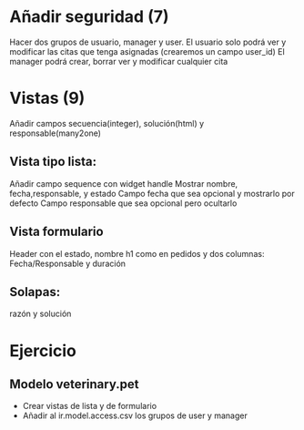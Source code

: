 # Añadir seguridad (7)

Hacer dos grupos de usuario, manager y user.
El usuario solo podrá ver y modificar las citas que tenga asignadas (crearemos un campo user_id)
El manager podrá crear, borrar ver y modificar cualquier cita

# Vistas (9)
Añadir campos secuencia(integer), solución(html) y responsable(many2one)

## Vista tipo lista:
Añadir campo sequence con widget handle
Mostrar nombre, fecha,responsable, y estado
Campo fecha que sea opcional y mostrarlo por defecto
Campo responsable que sea opcional pero ocultarlo

## Vista formulario
Header con el estado, nombre h1 como en pedidos y dos columnas:
Fecha/Responsable y duración


## Solapas:
razón y solución

# Ejercicio
## Modelo veterinary.pet
* Crear vistas de lista y de formulario
* Añadir al ir.model.access.csv los grupos de user y manager
